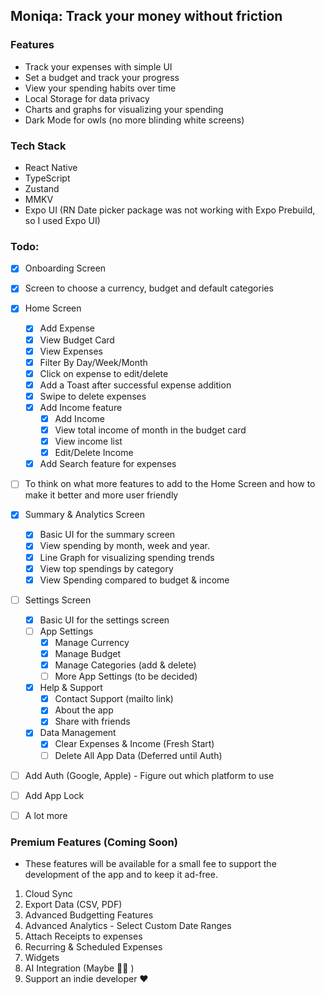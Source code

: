 ## Moniqa: Track your money without friction

### Features

- Track your expenses with simple UI
- Set a budget and track your progress
- View your spending habits over time
- Local Storage for data privacy
- Charts and graphs for visualizing your spending
- Dark Mode for owls (no more blinding white screens)

### Tech Stack

- React Native
- TypeScript
- Zustand
- MMKV
- Expo UI (RN Date picker package was not working with Expo Prebuild, so I used Expo UI)

### Todo:

- [x] Onboarding Screen
- [x] Screen to choose a currency, budget and default categories
- [x] Home Screen

  - [x] Add Expense
  - [x] View Budget Card
  - [x] View Expenses
  - [x] Filter By Day/Week/Month
  - [x] Click on expense to edit/delete
  - [x] Add a Toast after successful expense addition
  - [x] Swipe to delete expenses
  - [x] Add Income feature
    - [x] Add Income
    - [x] View total income of month in the budget card
    - [x] View income list
    - [x] Edit/Delete Income
  - [x] Add Search feature for expenses

- [ ] To think on what more features to add to the Home Screen and how to make it better and more user friendly

- [x] Summary & Analytics Screen

  - [x] Basic UI for the summary screen
  - [x] View spending by month, week and year.
  - [x] Line Graph for visualizing spending trends
  - [x] View top spendings by category
  - [x] View Spending compared to budget & income

- [ ] Settings Screen

  - [x] Basic UI for the settings screen
  - [ ] App Settings
    - [x] Manage Currency
    - [x] Manage Budget
    - [x] Manage Categories (add & delete)
    - [ ] More App Settings (to be decided)
  - [x] Help & Support
    - [x] Contact Support (mailto link)
    - [x] About the app
    - [x] Share with friends
  - [x] Data Management
    - [x] Clear Expenses & Income (Fresh Start)
    - [ ] Delete All App Data (Deferred until Auth)

- [ ] Add Auth (Google, Apple) - Figure out which platform to use
- [ ] Add App Lock
<!-- - [ ] Add Notifications -->
- [ ] A lot more

### Premium Features (Coming Soon)

- These features will be available for a small fee to support the development of the app and to keep it ad-free.

1. Cloud Sync
2. Export Data (CSV, PDF)
3. Advanced Budgetting Features
4. Advanced Analytics - Select Custom Date Ranges
5. Attach Receipts to expenses
6. Recurring & Scheduled Expenses
7. Widgets
8. AI Integration (Maybe 🤷‍♂️ )
9. Support an indie developer ❤️
